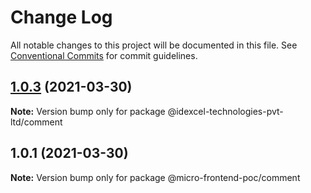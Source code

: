 # Change Log

All notable changes to this project will be documented in this file.
See [Conventional Commits](https://conventionalcommits.org) for commit guidelines.

## [1.0.3](https://github.com/bhanu-alapati/micro-frontend-poc/compare/v1.0.2...v1.0.3) (2021-03-30)

**Note:** Version bump only for package @idexcel-technologies-pvt-ltd/comment





## 1.0.1 (2021-03-30)

**Note:** Version bump only for package @micro-frontend-poc/comment
